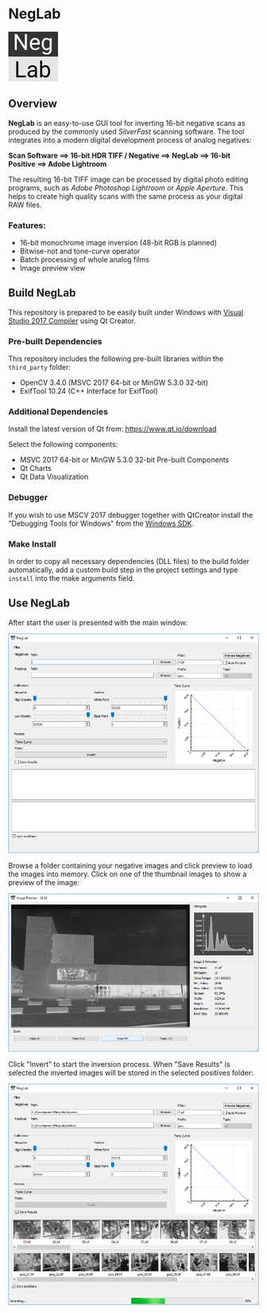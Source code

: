 # NegLab
![](src/icon.png)

## Overview
**NegLab** is an easy-to-use GUI tool for inverting 16-bit negative scans as produced by the commonly used *SilverFast* scanning software. The tool integrates into a modern digital development process of analog negatives:

**Scan Software ==> 16-bit HDR TIFF / Negative ==> NegLab ==> 16-bit Positive ==> Adobe Lightroom** 

The resulting 16-bit TIFF image can be processed by digital photo editing programs, such as *Adobe Photoshop Lightroom* or *Apple Aperture*. This helps to create high quality scans with the same process as your digital RAW files.

### Features:
- 16-bit monochrome image inversion (48-bit RGB is planned)
- Bitwise-not and tone-curve operator
- Batch processing of whole analog films
- Image preview view


## Build NegLab
This repository is prepared to be easily built under Windows with <a href="https://visualstudio.microsoft.com/downloads/" target="_blank">Visual Studio 2017 Compiler</a> using Qt Creator.

### Pre-built Dependencies
This repository includes the following pre-built libraries within the `third_party` folder:
- OpenCV 3.4.0 (MSVC 2017 64-bit or MinGW 5.3.0 32-bit)
- ExifTool 10.24 (C++ Interface for ExifTool)

### Additional Dependencies
Install the latest version of Qt from: https://www.qt.io/download

Select the following components:
- MSVC 2017 64-bit or MinGW 5.3.0 32-bit Pre-built Components
- Qt Charts
- Qt Data Visualization

### Debugger
If you wish to use MSCV 2017 debugger together with QtCreator install the "Debugging Tools for Windows" from the <a href="https://developer.microsoft.com/en-us/windows/downloads/sdk-archive" target="_blank">Windows SDK</a>.

### Make Install
In order to copy all necessary dependencies (DLL files) to the build folder automatically, add a custom build step in the project settings and type `install` into the make arguments field.

## Use NegLab
After start the user is presented with the main window:

![](img/neglab_mainwindow.PNG)

Browse a folder containing your negative images and click preview to load the images into memory.
Click on one of the thumbnail images to show a preview of the image:

![](img/neglab_previewwindow.PNG)

Click "Invert" to start the inversion process. When "Save Results" is selected the inverted images will be stored in the selected positives folder:

![](img/neglab_invert.PNG)
